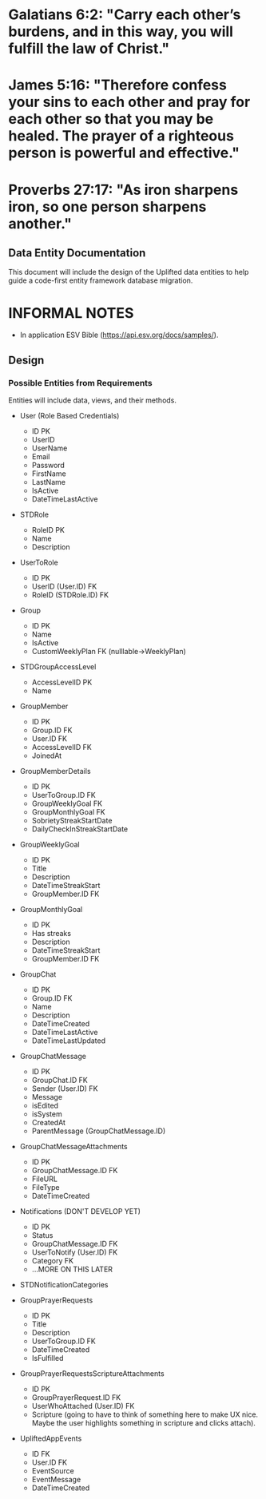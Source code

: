 # Galatians 6:2: "Carry each other’s burdens, and in this way, you will fulfill the law of Christ."
# James 5:16: "Therefore confess your sins to each other and pray for each other so that you may be healed. The prayer of a righteous person is powerful and effective."
# Proverbs 27:17: "As iron sharpens iron, so one person sharpens another."
## Data Entity Documentation
This document will include the design of the Uplifted data entities to help guide a code-first entity framework database migration.

# INFORMAL NOTES
- In application ESV Bible (https://api.esv.org/docs/samples/).

## Design
### Possible Entities from Requirements
Entities will include data, views, and their methods.

- User (Role Based Credentials)
  - ID PK
  - UserID
  - UserName
  - Email
  - Password
  - FirstName
  - LastName
  - IsActive
  - DateTimeLastActive
 
- STDRole
  - RoleID PK
  - Name
  - Description

- UserToRole
  - ID PK
  - UserID (User.ID) FK
  - RoleID (STDRole.ID) FK
 
- Group
  - ID PK
  - Name
  - IsActive
  - CustomWeeklyPlan FK (nulllable->WeeklyPlan)

- STDGroupAccessLevel
  - AccessLevelID PK
  - Name

- GroupMember
  - ID PK
  - Group.ID FK
  - User.ID FK
  - AccessLevelID FK
  - JoinedAt

- GroupMemberDetails
  - ID PK
  - UserToGroup.ID FK
  - GroupWeeklyGoal FK
  - GroupMonthlyGoal FK
  - SobrietyStreakStartDate
  - DailyCheckInStreakStartDate

- GroupWeeklyGoal
  - ID PK
  - Title
  - Description
  - DateTimeStreakStart
  - GroupMember.ID FK
  
- GroupMonthlyGoal
  - ID PK
  - Has streaks
  - Description
  - DateTimeStreakStart
  - GroupMember.ID FK
 
- GroupChat
  - ID PK
  - Group.ID FK
  - Name
  - Description
  - DateTimeCreated
  - DateTimeLastActive
  - DateTimeLastUpdated
 
- GroupChatMessage
  - ID PK
  - GroupChat.ID FK
  - Sender (User.ID) FK
  - Message
  - isEdited
  - isSystem
  - CreatedAt
  - ParentMessage (GroupChatMessage.ID)

- GroupChatMessageAttachments
  - ID PK
  - GroupChatMessage.ID FK
  - FileURL
  - FileType
  - DateTimeCreated
 
- Notifications (DON'T DEVELOP YET)
  - ID PK
  - Status
  - GroupChatMessage.ID FK
  - UserToNotify (User.ID) FK
  - Category FK
  - ...MORE ON THIS LATER
 
- STDNotificationCategories

- GroupPrayerRequests
  - ID PK
  - Title
  - Description
  - UserToGroup.ID FK
  - DateTimeCreated
  - IsFulfilled
 
- GroupPrayerRequestsScriptureAttachments
  - ID PK
  - GroupPrayerRequest.ID FK
  - UserWhoAttached (User.ID) FK
  - Scripture (going to have to think of something here to make UX nice. Maybe the user highlights something in scripture and clicks attach).
 
- UpliftedAppEvents
  - ID FK
  - User.ID FK
  - EventSource
  - EventMessage
  - DateTimeCreated
